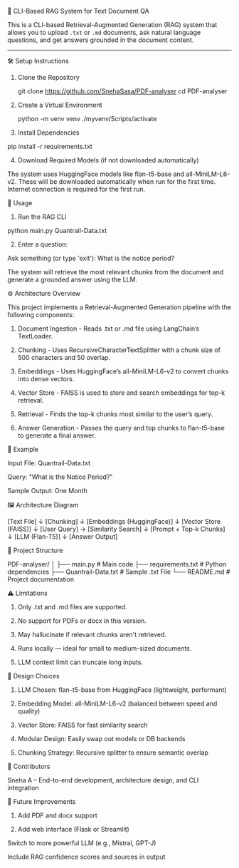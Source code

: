 🧠 CLI-Based RAG System for Text Document QA


This is a CLI-based Retrieval-Augmented Generation (RAG) system that allows you to upload `.txt` or `.md` documents, ask natural language questions, and get answers grounded in the document content.

-------------------------------------------------------------------------------------------------------------------------------------------------------------------------------------------------------

🛠️ Setup Instructions


1. Clone the Repository

   git clone https://github.com/SnehaSasa/PDF-analyser
   cd PDF-analyser

2. Create a Virtual Environment

   python -m venv venv
   ./myvenv/Scripts/activate

3. Install Dependencies

pip install -r requirements.txt

4. Download Required Models (if not downloaded automatically)

The system uses HuggingFace models like flan-t5-base and all-MiniLM-L6-v2. These will be downloaded automatically when run for the first time. Internet connection is required for the first run.



🚀 Usage

1. Run the RAG CLI

python main.py Quantrail-Data.txt

2. Enter a question:

Ask something (or type 'exit'): What is the notice period?

The system will retrieve the most relevant chunks from the document and generate a grounded answer using the LLM.



⚙️ Architecture Overview

This project implements a Retrieval-Augmented Generation pipeline with the following components:

1. Document Ingestion - Reads .txt or .md file using LangChain’s TextLoader.

2. Chunking - Uses RecursiveCharacterTextSplitter with a chunk size of 500 characters and 50 overlap.

3. Embeddings - Uses HuggingFace’s all-MiniLM-L6-v2 to convert chunks into dense vectors.

4. Vector Store - FAISS is used to store and search embeddings for top-k retrieval.

5. Retrieval - Finds the top-k chunks most similar to the user’s query.

6. Answer Generation - Passes the query and top chunks to flan-t5-base to generate a final answer.

🧪 Example

Input File: Quantrail-Data.txt

Query: "What is the Notice Period?"

Sample Output:
One Month



🖼️ Architecture Diagram

[Text File] 
   ↓
[Chunking]
   ↓
[Embeddings (HuggingFace)]
   ↓
[Vector Store (FAISS)]
   ↓
[User Query] → [Similarity Search]
                       ↓
                  [Prompt + Top-k Chunks]
                       ↓
                  [LLM (Flan-T5)] 
                       ↓
                  [Answer Output]
                  


📁 Project Structure

PDF-analyser/
│
├── main.py                    # Main code
├── requirements.txt           # Python dependencies
├── Quantrail-Data.txt         # Sample .txt File
└── README.md                  # Project documentation



⚠️ Limitations

1. Only .txt and .md files are supported.

2. No support for PDFs or docx in this version.

3. May hallucinate if relevant chunks aren't retrieved.

4. Runs locally — ideal for small to medium-sized documents.

5. LLM context limit can truncate long inputs.



🔧 Design Choices

1. LLM Chosen: flan-t5-base from HuggingFace (lightweight, performant)

2. Embedding Model: all-MiniLM-L6-v2 (balanced between speed and quality)

3. Vector Store: FAISS for fast similarity search

4. Modular Design: Easily swap out models or DB backends

5. Chunking Strategy: Recursive splitter to ensure semantic overlap



👤 Contributors

Sneha A – End-to-end development, architecture design, and CLI integration



📌 Future Improvements

1. Add PDF and docx support

2. Add web interface (Flask or Streamlit)

Switch to more powerful LLM (e.g., Mistral, GPT-J)

Include RAG confidence scores and sources in output

